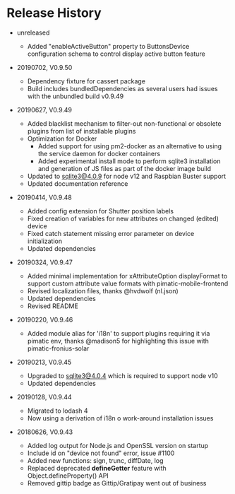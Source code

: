 # Release History

* unreleased
    * Added "enableActiveButton" property to ButtonsDevice configuration schema to control 
      display active button feature
      
* 20190702, V0.9.50
    * Dependency fixture for cassert package
    * Build includes bundledDependencies as several users had issues with the unbundled
      build v0.9.49
      
* 20190627, V0.9.49
    * Added blacklist mechanism to filter-out non-functional or obsolete plugins from list of 
      installable plugins
    * Optimization for Docker
      * Added support for using pm2-docker as an alternative to using the service daemon for docker containers
      * Added experimental install mode to perform sqlite3 installation and generation of JS files as 
        part of the docker image build
    * Updated to sqlite3@4.0.9 for node v12 and Raspbian Buster support 
    * Updated documentation reference
     
* 20190414, V0.9.48
    * Added config extension for Shutter position labels
    * Fixed creation of variables for new attributes on changed (edited) device
    * Fixed catch statement missing error parameter on device initialization
    * Updated dependencies
    
* 20190324, V0.9.47
    * Added minimal implementation for xAttributeOption displayFormat to support custom attribute 
      value formats with pimatic-mobile-frontend
    * Revised localization files, thanks @hvdwolf (nl.json)
    * Updated dependencies
    * Revised README
    
* 20190220, V0.9.46
    * Added module alias for 'i18n' to support plugins requiring it via pimatic env, thanks @madison5 for
      highlighting this issue with pimatic-fronius-solar 

* 20190213, V0.9.45
    * Upgraded to sqlite3@4.0.4 which is required to support node v10
    * Updated dependencies

* 20190128, V0.9.44
    * Migrated to lodash 4
    * Now using a derivation of i18n o work-around installation issues
    
* 20180626, V0.9.43
    * Added log output for Node.js and OpenSSL version on startup
    * Include id on "device not found" error, issue #1100
    * Added new functions: sign, trunc, diffDate, log
    * Replaced deprecated __defineGetter__ feature with Object.defineProperty() API	
    * Removed gittip badge as Gittip/Gratipay went out of business
